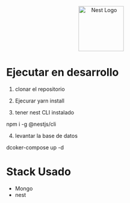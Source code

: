 <p align="center">
  <a href="http://nestjs.com/" target="blank"><img src="https://nestjs.com/img/logo-small.svg" width="120" alt="Nest Logo" /></a>
</p>

# Ejecutar en desarrollo
1. clonar el repositorio
2. Ejecurar
 yarn install

3. tener nest CLI instalado

npm i -g @nestjs/cli


4. levantar la base de datos

dcoker-compose up -d

# Stack Usado
* Mongo
* nest